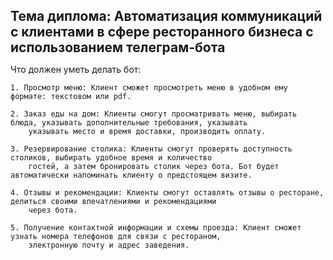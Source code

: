 <h1 style="font-size: 21px;">Тема диплома: Автоматизация коммуникаций с клиентами в сфере ресторанного бизнеса с использованием телеграм-бота</h1>

Что должен уметь делать бот:
        
    1. Просмотр меню: Клиент сможет просмотреть меню в удобном ему формате: текстовом или pdf.

    2. Заказ еды на дом: Клиенты смогут просматривать меню, выбирать блюда, указывать дополнительные требования, указывать 
        указывать место и время доставки, производить оплату.

    3. Резервирование столика: Клиенты смогут проверять доступность столиков, выбирать удобное время и количество 
        гостей, а затем бронировать столик через бота. Бот будет автоматически напоминать клиенту о предстоящем визите.

    4. Отзывы и рекомендации: Клиенты смогут оставлять отзывы о ресторане, делиться своими впечатлениями и рекомендациями 
        через бота.

    5. Получение контактной информации и схемы проезда: Клиент сможет узнать номера телефонов для связи с рестораном,
        электронную почту и адрес заведения.
